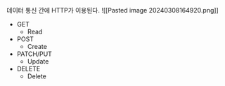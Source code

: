 

데이터 통신 간에 HTTP가 이용된다.
![[Pasted image 20240308164920.png]]
- GET
	- Read
- POST
	- Create
- PATCH/PUT
	- Update
- DELETE
	- Delete